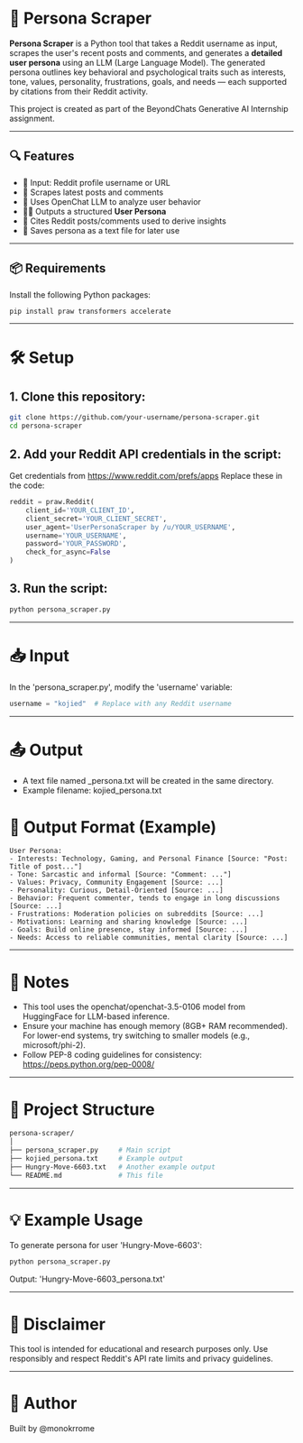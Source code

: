 # 🧠 Persona Scraper

**Persona Scraper** is a Python tool that takes a Reddit username as input, scrapes the user's recent posts and comments, and generates a **detailed user persona** using an LLM (Large Language Model). The generated persona outlines key behavioral and psychological traits such as interests, tone, values, personality, frustrations, goals, and needs — each supported by citations from their Reddit activity.

This project is created as part of the BeyondChats Generative AI Internship assignment.

---

## 🔍 Features

- 🔗 Input: Reddit profile username or URL
- 📄 Scrapes latest posts and comments
- 🤖 Uses OpenChat LLM to analyze user behavior
- 🧑‍💼 Outputs a structured **User Persona**
- 📎 Cites Reddit posts/comments used to derive insights
- 💾 Saves persona as a text file for later use

---

## 📦 Requirements

Install the following Python packages:

```bash
pip install praw transformers accelerate
```

---

# 🛠️ Setup
## **1. Clone this repository:**
```bash
git clone https://github.com/your-username/persona-scraper.git
cd persona-scraper
```

## **2. Add your Reddit API credentials in the script:**
Get credentials from https://www.reddit.com/prefs/apps
Replace these in the code:
```python
reddit = praw.Reddit(
    client_id='YOUR_CLIENT_ID',
    client_secret='YOUR_CLIENT_SECRET',
    user_agent='UserPersonaScraper by /u/YOUR_USERNAME',
    username='YOUR_USERNAME',
    password='YOUR_PASSWORD',
    check_for_async=False
)
```

## **3. Run the script:**
```bash
python persona_scraper.py
```

---

# 📥 Input
In the 'persona_scraper.py', modify the 'username' variable:
```python
username = "kojied"  # Replace with any Reddit username
```

---

# 📤 Output
- A text file named <username>_persona.txt will be created in the same directory.
- Example filename: kojied_persona.txt

# 🧾 Output Format (Example)
```text
User Persona:
- Interests: Technology, Gaming, and Personal Finance [Source: "Post: Title of post..."]
- Tone: Sarcastic and informal [Source: "Comment: ..."]
- Values: Privacy, Community Engagement [Source: ...]
- Personality: Curious, Detail-Oriented [Source: ...]
- Behavior: Frequent commenter, tends to engage in long discussions [Source: ...]
- Frustrations: Moderation policies on subreddits [Source: ...]
- Motivations: Learning and sharing knowledge [Source: ...]
- Goals: Build online presence, stay informed [Source: ...]
- Needs: Access to reliable communities, mental clarity [Source: ...]
```

---

# 📌 Notes
- This tool uses the openchat/openchat-3.5-0106 model from HuggingFace for LLM-based inference.
- Ensure your machine has enough memory (8GB+ RAM recommended). For lower-end systems, try switching to smaller models (e.g., microsoft/phi-2).
- Follow PEP-8 coding guidelines for consistency: https://peps.python.org/pep-0008/

---

# 📁 Project Structure
```bash
persona-scraper/
│
├── persona_scraper.py     # Main script
├── kojied_persona.txt     # Example output
├── Hungry-Move-6603.txt   # Another example output
└── README.md              # This file
```

---

# 💡 Example Usage
To generate persona for user 'Hungry-Move-6603':
```bash
python persona_scraper.py
```
Output: 'Hungry-Move-6603_persona.txt'

---

# 🔐 Disclaimer
This tool is intended for educational and research purposes only. Use responsibly and respect Reddit's API rate limits and privacy guidelines.

---

# 🚀 Author
Built by @monokrrome
